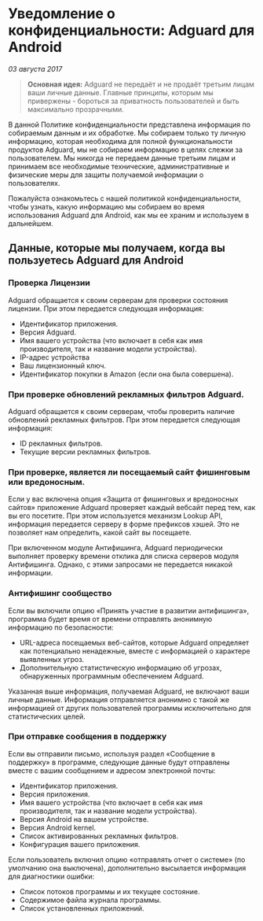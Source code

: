 # Уведомление о конфиденциальности: Adguard для Android
*03 августа 2017*
> **Основная идея:** Adguard не передаёт и не продаёт третьим лицам ваши личные данные. Главные принципы, которым мы привержены - бороться за приватность пользователей и быть максимально прозрачными.

В данной Политике конфиденциальности представлена информация по собираемым данным и их обработке. Мы собираем только ту личную информацию, которая необходима для полной функциональности продуктов Adguard, мы не собираем информацию в целях слежки за пользователем. Мы никогда не передаем данные третьим лицам и принимаем все необходимые технические, административные и физические меры для защиты получаемой информации о пользователях.

Пожалуйста ознакомьтесь с нашей политикой конфиденциальности, чтобы узнать, какую информацию мы собираем во время использования Adguard для Android, как мы ее храним и используем в дальнейшем.

## Данные, которые мы получаем, когда вы пользуетесь Adguard для Android

### Проверка Лицензии
Adguard обращается к своим серверам для проверки состояния лицензии. При этом передается следующая информация:
* Идентификатор приложения.
* Версия Adguard.
* Имя вашего устройства (что включает в себя как имя производителя, так и название модели устройства).
* IP-адрес устройства
* Ваш лицензионный ключ.
* Идентификатор покупки в Amazon (если она была совершена).

### При проверке обновлений рекламных фильтров Adguard.
Adguard обращается к своим серверам, чтобы проверить наличие обновлений рекламных фильтров. При этом передается следующая информация:
* ID рекламных фильтров.
* Текущие версии рекламных фильтров.

### При проверке, является ли посещаемый сайт фишинговым или вредоносным.
Если у вас включена опция «Защита от фишинговых и вредоносных сайтов» приложение Adguard проверяет каждый вебсайт перед тем, как вы его посетите. При этом используется механизм Lookup API, информация передается серверу в форме префиксов хэшей. Это не позволяет нам определить, какой сайт вы посещаете.

При включенном модуле Антифишинга, Adguard периодически выполняет проверку времени отклика для списка серверов модуля Антифишинга. Однако, с этими запросами не передается никакой информации.

### Антифишинг сообщество
Если вы включили опцию «Принять участие в развитии антифишинга», программа будет время от времени отправлять анонимную информацию по безопасности:
* URL-адреса посещаемых веб-сайтов, которые Adguard определяет как потенциально ненадежные, вместе с информацией о характере выявленных угроз.
* Дополнительную статистическую информацию об угрозах, обнаруженных программным обеспечением Adguard.

Указанная выше информация, получаемая Adguard, не включают ваши личные данные. Информация отправляется анонимно с такой же информацией от других пользователей программы исключительно для статистических целей.

### При отправке сообщения в поддержку
Если вы отправили письмо, используя раздел «Сообщение в поддержку» в программе, следующие данные будут отправлены вместе с вашим сообщением и адресом электронной почты:
* Идентификатор приложения.
* Версия приложения.
* Имя вашего устройства (что включает в себя как имя производителя, так и название модели устройства).
* Версия Android на вашем устройстве.
* Версия Android kernel.
* Список активированных рекламных фильтров.
* Конфигурация вашего приложения.

Если пользователь включил опцию «отправлять отчет о системе» (по умолчанию она выключена), дополнительно высылается информация для диагностики ошибки:

* Список потоков программы и их текущее состояние.
* Содержимое файла журнала программы.
* Список установленных приложений.
